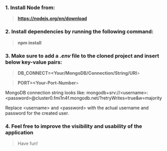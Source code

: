 ### 1. Install Node from:
> **https://nodejs.org/en/download**

### 2. Install dependencies by running the following command:
> **npm install**

### 3. Make sure to add a **_.env_** file to the cloned project and insert below key-value pairs:
> **DB_CONNECT=\<Your/MongoDB/Connection/String/URI**\>

> **PORT=\<Your-Port-Number**\>

MongoDB connection string looks like: mongodb+srv://\<username\>:\<password\>@cluster0.fmi1n4f.mongodb.net/?retryWrites=true&w=majority

Replace \<username\> and \<password\> with the actual username and password for the created user.

### 4. Feel free to improve the visibility and usability of the application
> Have fun!
